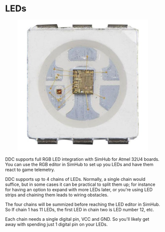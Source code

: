 # LEDs

<figure><img src="../.gitbook/assets/image.png" alt=""><figcaption></figcaption></figure>

DDC supports full RGB LED integration with SimHub for Atmel 32U4 boards. You can use the RGB editor in SimHub to set up you LEDs and have them react to game telemetry.&#x20;

DDC supports up to 4 chains of LEDs. Normally, a single chain would suffice, but in some cases it can be practical to split them up; for instance for having an option to expand with more LEDs later, or you're using LED strips and chaining them leads to wiring obstacles.&#x20;

The four chains will be summized before reaching the LED editor in SimHub. So If chain 1 has 11 LEDs, the first LED in chain two is LED number 12, etc.

Each chain needs a single digital pin, VCC and GND. So you'll likely get away with spending just 1 digital pin on your LEDs.&#x20;
